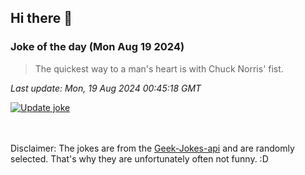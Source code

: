 ## Hi there 👋

### Joke of the day (Mon Aug 19 2024)
<!-- joke -->
>The quickest way to a man's heart is with Chuck Norris' fist.
<!-- /joke -->

*Last update: Mon, 19 Aug 2024 00:45:18 GMT*

[![Update joke](https://github.com/nclskfm/nclskfm/actions/workflows/joke.yml/badge.svg)](https://github.com/nclskfm/nclskfm/actions/workflows/joke.yml)

<br><br>
Disclaimer: The jokes are from the [Geek-Jokes-api](https://github.com/sameerkumar18/geek-joke-api) and are randomly selected. That's why they are unfortunately often not funny. :D
